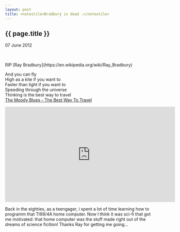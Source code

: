 ```yaml
---
layout: post
title: <notextile>Bradbury is dead .</notextile>
---
```


{{ page.title }}
----------------

<p class="publish_date">
07 June 2012
    </p>
<br><br>
RIP [Ray Bradbury](https://en.wikipedia.org/wiki/Ray_Bradbury)


And you can fly<br>High as a kite if you want to<br>Faster than light if you want to<br>Speeding through the universe<br>Thinking is the best way to travel<br><a class="ot-anchor" href="http://www.youtube.com/watch?v=36lJMpzbOA4">The Moody Blues - The Best Way To Travel</a>


<iframe width="560" height="315" src="https://www.youtube.com/embed/36lJMpzbOA4" frameborder="0" allow="accelerometer; autoplay; encrypted-media; gyroscope; picture-in-picture" allowfullscreen></iframe>


Back in the eighties, as a teengager, i spent a lot of time learning how to programm that TI99/4A home computer. Now I think it was sci-fi that got me motivated: that home computer was the stuff made right out of the dreams of science ficition!
Thanks Ray for getting me going...

